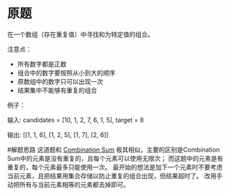 # 原题
在一个数组（存在重复值）中寻找和为特定值的组合。

注意点：

  - 所有数字都是正数
  - 组合中的数字要按照从小到大的顺序
  - 原数组中的数字只可以出现一次
  - 结果集中不能够有重复的组合

例子：

输入: candidates = [10, 1, 2, 7, 6, 1, 5], target = 8 

输出: [[1, 1, 6], [1, 2, 5], [1, 7], [2, 6]]

#解题思路
这道题和 [Combination Sum](https://leetcode.com/problems/combination-sum/description/) 极其相似，主要的区别是Combination Sum中的元素是没有重复的，且每个元素可以使用无限次；
而这题中的元素是有重复的，每个元素最多只能使用一次。
最开始的想法是加下一个元素时不要考虑当前元素，且把结果用集合存储以防止重复的组合出现，但结果超时了。
改用手动把所有与当前元素相等的元素都去掉即可。
